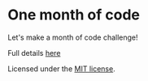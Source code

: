 One month of code
===

Let's make a month of code challenge!

Full details [here](http://blog.floriancargoet.com/2014/02/one-month-of-code/)

Licensed under the [MIT license](https://github.com/mbilbille/moc/blob/master/LICENSE).
